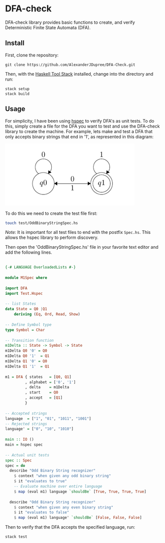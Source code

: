 # DFA-check

DFA-check library provides basic functions to create, and verify Deterministic Finite State Automata (DFA). 

## Install

First, clone the repository:

```
git clone https://github.com/AlexanderJDupree/DFA-Check.git
```

Then, with the [Haskell Tool Stack](https://docs.haskellstack.org/en/stable/README/#how-to-install) installed, change into the directory and run:

```
stack setup
stack build
```

## Usage

For simplicity, I have been using [hspec](https://hspec.github.io/) to verify DFA's as unit tests. To do this, simply create a file for the DFA you want to test and use the DFA-check library to create the machine. For example, lets make and test a DFA that only accepts binary strings that end in '1', as represented in this diagram:

![Odd Binary String DFA](example.png)

To do this we need to create the test file first:

```bash
touch test/OddBinaryStringSpec.hs
```

*Note:* It is important for all test files to end with the postfix `Spec.hs`. This allows the hspec library to perform discovery. 

Then open the 'OddBinaryStringSpec.hs' file in your favorite text editor and add the following lines. 

```haskell

{-# LANGUAGE OverloadedLists #-}

module M1Spec where

import DFA
import Test.Hspec

-- list States
data State = Q0 |Q1
    deriving (Eq, Ord, Read, Show)

-- Define Symbol type
type Symbol = Char

-- Transition function
m1Delta :: State -> Symbol -> State
m1Delta Q0 '0' = Q0
m1Delta Q0 '1'  = Q1
m1Delta Q1 '0' = Q0
m1Delta Q1 '1'  = Q1

m1 = DFA { states   = [Q0, Q1]
         , alphabet = ['0', '1']
         , delta    = m1Delta
         , start    = Q0
         , accept   = [Q1]
         }

-- Accepted strings
language  = ["1", "01", "1011", "1001"]
-- Rejected strings
language' = ["0", "10", "1010"]

main :: IO ()
main = hspec spec

-- Actual unit tests
spec :: Spec
spec = do
  describe "Odd Binary String recognizer"
    $ context "when given any odd binary string"
    $ it "evaluates to true"
    -- Evaluate machine over entire language
    $ map (eval m1) language `shouldBe` [True, True, True, True]

  describe "Odd Binary String recognizer"
    $ context "when given any even binary string"
    $ it "evaluates to false"
    $ map (eval m1) language' `shouldBe` [False, False, False]

```

Then to verify that the DFA accepts the specified language, run:

```
stack test
```

